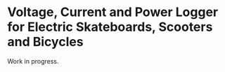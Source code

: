 # Voltage, Current and Power Logger for Electric Skateboards, Scooters and Bicycles

Work in progress.
